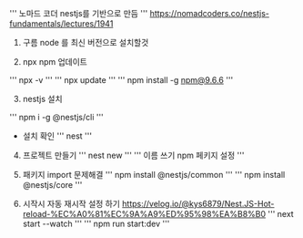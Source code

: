 ''' 노마드 코더 nestjs를 기반으로 만듬 '''
https://nomadcoders.co/nestjs-fundamentals/lectures/1941

1. 구름 node 를 최신 버전으로 설치할것

2. npx npm 업데이트

''' npx -v '''
''' npx update '''
''' npm install -g npm@9.6.6 '''

3. nestjs 설치

''' npm i -g @nestjs/cli '''
- 설치 확인
''' nest '''

4. 프로젝트 만들기 
''' nest new '''
'''  이름 쓰기 npm 페키지 설정 '''

5. 패키지 import 문제해결
''' npm install @nestjs/common '''
''' npm install @nestjs/core '''


5. 시작시 자동 재시작 설정 하기
https://velog.io/@kys6879/Nest.JS-Hot-reload-%EC%A0%81%EC%9A%A9%ED%95%98%EA%B8%B0
''' next start --watch '''
''' npm run start:dev ''' 
